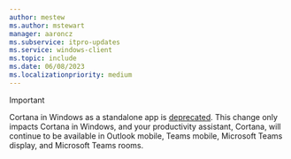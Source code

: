 ```yaml
---
author: mestew
ms.author: mstewart
manager: aaroncz
ms.subservice: itpro-updates
ms.service: windows-client
ms.topic: include
ms.date: 06/08/2023
ms.localizationpriority: medium
---
```

<!--This file is shared by all Cortana in Windows (standalone app) articles under /windows/configuration. 7987543 -->

> [!Important]
> Cortana in Windows as a standalone app is [deprecated](/windows/whats-new/deprecated-features). This change only impacts Cortana in Windows, and your productivity assistant, Cortana, will continue to be available in Outlook mobile, Teams mobile, Microsoft Teams display, and Microsoft Teams rooms. 
